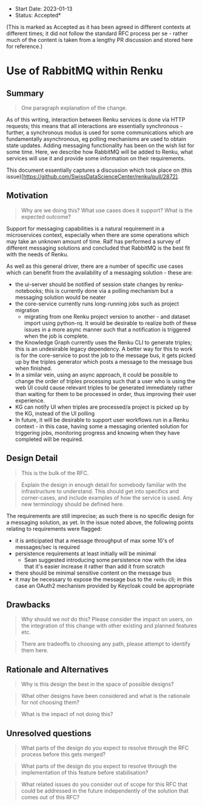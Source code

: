 - Start Date: 2023-01-13
- Status: Accepted*

(This is marked as Accepted as it has been agreed in different contexts at
different times; it did not follow the standard RFC process per se - rather
much of the content is taken from a lengthy PR discussion and stored here for
reference.)

# Use of RabbitMQ within Renku

## Summary

> One paragraph explanation of the change.

As of this writing, interaction between Renku services is done via HTTP
requests; this means that all interactions are essentially synchronous -
further, a synchronous modus is used for some communications which are
fundamentally asynchronous, eg polling mechanisms are used to obtain state
updates. Adding messaging functionality has been on the wish list for some
time. Here, we describe how RabbitMQ will be added to Renku, what services will
use it and provide some information on their requirements.

This document essentially captures a discussion which took place on (this issue)[https://github.com/SwissDataScienceCenter/renku/pull/2872].

## Motivation

> Why are we doing this? What use cases does it support? What is the expected
outcome?

Support for messaging capabilities is a natural requirement in a microservices
context, especially when there are some operations which may take an unknown
amount of time. Ralf has performed a survey of different messaging solutions
and concluded that RabbitMQ is the best fit with the needs of Renku.

As well as this general driver, there are a number of specific use cases which
can benefit from the availability of a messaging solution - these are:

- the ui-server should be notified of session state changes by renku-notebooks;
  this is currently done via a polling mechanism but a messaging solution would
  be neater
- the core-service currently runs long-running jobs such as project migration
  - migrating from one Renku project version to another - and dataset import using
  python-rq. It would be desirable to realize both of these issues in a more
  async manner such that a notification is triggered when the job is complete.
- the Knowledge Graph currently uses the Renku CLI to generate triples; this is an
  undesirable legacy dependency. A better way for this to work is for the
  core-service to post the job to the message bus, it gets picked up by the
  triples generator which posts a message to the message bus when finished.
- In a similar vein, using an async approach, it could be possible to change
  the order of triples processing such that a user who is using the web UI could
  cause relevant triples to be generated immediately rather than waiting for them
  to be processed in order, thus improving their user experience.
- KG can notify UI when triples are processed/a project is picked up by the KG,
  instead of the UI polling
- In future, it will be desirable to support user workflows run in a Renku context -
  in this case, having some a messaging oriented solution for triggering jobs, 
  monitoring  progress and knowing when they have completed will be required.

## Design Detail

> This is the bulk of the RFC.

> Explain the design in enough detail for somebody
familiar with the infrastructure to understand. This should get into specifics and corner-cases,
and include examples of how the service is used. Any new terminology should be
defined here.

The requirements are still imprecise; as such there is no specific design
for a messaging solution, as yet. In the issue noted above, the following points
relating to requirements were flagged:

- it is anticipated that a message throughput of max some 10's of messages/sec
  is required
- persistence requirements at least initially will be minimal
  - Sean suggested introducing some persistence now with the idea that it's easier
    increase it rather than add it from scratch
- there should be minimal sensitive content on the message bus
- it may be necessary to expose the message bus to the `renku` cli; in this
  case an OAuth2 mechanism provided by Keycloak could be appropriate

## Drawbacks

> Why should we *not* do this? Please consider the impact on users,
on the integration of this change with other existing and planned features etc.

> There are tradeoffs to choosing any path, please attempt to identify them here.

## Rationale and Alternatives

> Why is this design the best in the space of possible designs?

> What other designs have been considered and what is the rationale for not choosing them?

> What is the impact of not doing this?

## Unresolved questions

> What parts of the design do you expect to resolve through the RFC process before this gets merged?

> What parts of the design do you expect to resolve through the implementation of this feature before stabilisation?

> What related issues do you consider out of scope for this RFC that could be addressed in the future independently of the solution that comes out of this RFC?
